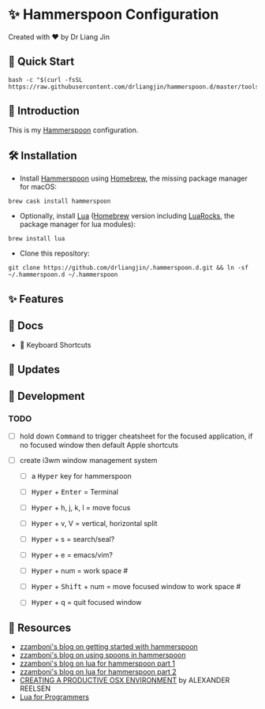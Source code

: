 # :sparkles: Hammerspoon Configuration
Created with :heart: by Dr Liang Jin

## :rocket: Quick Start
```
bash -c "$(curl -fsSL https://raw.githubusercontent.com/drliangjin/hammerspoon.d/master/tools/install)"
```
## :scroll: Introduction
This is my [Hammerspoon](https://www.hammerspoon.org/) configuration.

## :hammer_and_wrench: Installation
- Install [Hammerspoon](https://www.hammerspoon.org/) using [Homebrew](https://brew.sh/), the missing package manager for macOS:
```
brew cask install hammerspoon
```
- Optionally, install [Lua](http://www.lua.org/) ([Homebrew](https://brew.sh/) version including [LuaRocks](https://luarocks.org/), the package manager for lua modules):
```
brew install lua
```
- Clone this repository:
```
git clone https://github.com/drliangjin/.hammerspoon.d.git && ln -sf ~/.hammerspoon.d ~/.hammerspoon
```
## :sparkles: Features

## :open_book: Docs
- :musical_keyboard: Keyboard Shortcuts

## :loudspeaker: Updates

## :construction: Development
### TODO
- [ ] hold down <kbd>Command</kbd> to trigger cheatsheet for the focused application, if no focused window then default Apple shortcuts

- [ ] create i3wm window management system
  - [ ] a <kbd>Hyper</kbd> key for hammerspoon
  - [ ] <kbd>Hyper</kbd> + <kbd>Enter</kbd> = Terminal
  - [ ] <kbd>Hyper</kbd> + h, j, k, l = move focus
  - [ ] <kbd>Hyper</kbd> + v, V = vertical, horizontal split
  - [ ] <kbd>Hyper</kbd> + s = search/seal?
  - [ ] <kbd>Hyper</kbd> + e = emacs/vim?
  - [ ] <kbd>Hyper</kbd> + num = work space #
  - [ ] <kbd>Hyper</kbd> + <kbd>Shift</kbd> + num = move focused window to work space #
  - [ ] <kbd>Hyper</kbd> + q = quit focused window
  

## :beginner: Resources
- [zzamboni's blog on getting started with hammerspoon](http://zzamboni.org/post/getting-started-with-hammerspoon/)
- [zzamboni's blog on using spoons in hammerspoon](http://zzamboni.org/post/using-spoons-in-hammerspoon/)
- [zzamboni's blog on lua for hammerspoon part 1](http://zzamboni.org/post/just-enough-lua-to-be-productive-in-hammerspoon-part-1/)
- [zzamboni's blog on lua for hammerspoon part 2](http://zzamboni.org/post/just-enough-lua-to-be-productive-in-hammerspoon-part-2/)
- [CREATING A PRODUCTIVE OSX ENVIRONMENT](https://spinscale.de/posts/2016-11-08-creating-a-productive-osx-environment-hammerspoon.html) by ALEXANDER REELSEN
- [Lua for Programmers](https://ebens.me/post/lua-for-programmers-part-1)
